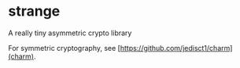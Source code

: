 # strange
A really tiny asymmetric crypto library

For symmetric cryptography, see [https://github.com/jedisct1/charm](charm).
